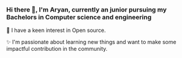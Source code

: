 ### Hi there 👋, I'm Aryan, currently an junior pursuing my Bachelors in Computer science and engineering 
🍁 I have a keen interest in Open source.

✨ I'm passionate about learning new things and  want to make some impactful contribution in the community.
 

<!--
**Aryan-bhokare/Aryan-bhokare** is a ✨ _special_ ✨ repository because its `README.md` (this file) appears on your GitHub profile.

